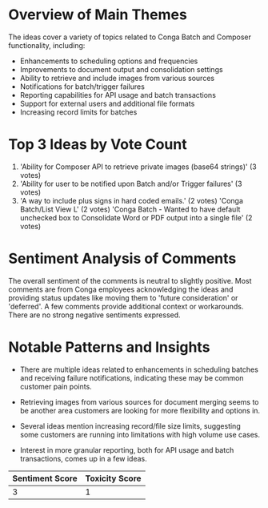# Overview of Main Themes

The ideas cover a variety of topics related to Conga Batch and Composer functionality, including:

- Enhancements to scheduling options and frequencies
- Improvements to document output and consolidation settings
- Ability to retrieve and include images from various sources
- Notifications for batch/trigger failures
- Reporting capabilities for API usage and batch transactions
- Support for external users and additional file formats
- Increasing record limits for batches

# Top 3 Ideas by Vote Count

1. 'Ability for Composer API to retrieve private images (base64 strings)' (3 votes)
2. 'Ability for user to be notified upon Batch and/or Trigger failures' (3 votes) 
3. 'A way to include plus signs in hard coded emails.' (2 votes)
   'Conga Batch/List View L' (2 votes)
   'Conga Batch - Wanted to have default unchecked box to Consolidate Word or PDF output into a single file' (2 votes)

# Sentiment Analysis of Comments

The overall sentiment of the comments is neutral to slightly positive. Most comments are from Conga employees acknowledging the ideas and providing status updates like moving them to 'future consideration' or 'deferred'. A few comments provide additional context or workarounds. There are no strong negative sentiments expressed.

# Notable Patterns and Insights

- There are multiple ideas related to enhancements in scheduling batches and receiving failure notifications, indicating these may be common customer pain points.

- Retrieving images from various sources for document merging seems to be another area customers are looking for more flexibility and options in.

- Several ideas mention increasing record/file size limits, suggesting some customers are running into limitations with high volume use cases.

- Interest in more granular reporting, both for API usage and batch transactions, comes up in a few ideas.

| Sentiment Score | Toxicity Score |
|-----------------|----------------|
| 3               | 1              |